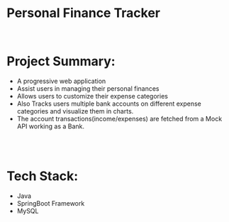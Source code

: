 # **Personal Finance Tracker**

<br/>

# **Project Summary:**
- A progressive web application
- Assist users in managing their personal finances
- Allows users to customize their expense categories
- Also Tracks users multiple bank accounts on different expense categories and visualize them in charts.
- The account transactions(income/expenses) are fetched from a Mock API working as a Bank.

<br/>
<br/>

# **Tech Stack:**
- Java 
- SpringBoot Framework
- MySQL

<br/>
<br/>
